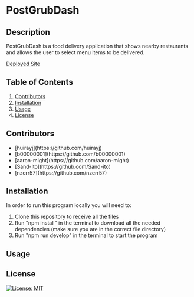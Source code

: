 # PostGrubDash

## Description
PostGrubDash is a food delivery application that shows nearby restaurants and allows the user to select menu items to be delivered.

[Deployed Site](#)

## Table of Contents
1. [Contributors](#Contributors)
2. [Installation](#Installation)
3. [Usage](#Usage)
4. [License](#License)

## Contributors
<ul>
  <li>[huirayj](https://github.com/huirayj)</li>
  <li>[b00000001](https://github.com/b00000001)</li>
  <li>[aaron-might](https://github.com/aaron-might)</li>
  <li>[Sand-ito](https://github.com/Sand-ito)</li>
  <li>[nzerr57](https://github.com/nzerr57)</li>
</ul>

## Installation 
In order to run this program locally you will need to:
<ol>
  <li>Clone this repository to receive all the files</li>
  <li>Run "npm install" in the terminal to download all the needed dependencies (make sure you are in the correct file directory)</li>
  <li>Run "npm run develop" in the terminal to start the program</li>
</ol>

## Usage

## License
[![License: MIT](https://img.shields.io/badge/License-MIT-yellow.svg)](https://opensource.org/licenses/MIT)

